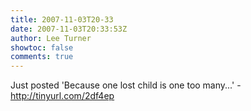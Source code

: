 ```yaml
---
title: 2007-11-03T20-33
date: 2007-11-03T20:33:53Z
author: Lee Turner
showtoc: false
comments: true
---
```


Just posted 'Because one lost child is one too many...' - http://tinyurl.com/2df4ep

